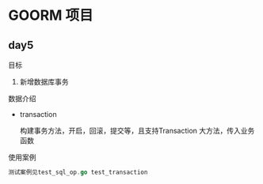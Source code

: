 # GOORM 项目

## day5
目标
1. 新增数据库事务

数据介绍
- transaction

  构建事务方法，开启，回滚，提交等，且支持Transaction 大方法，传入业务函数




使用案例
```go
测试案例见test_sql_op.go test_transaction
```